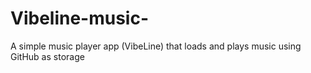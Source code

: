 # Vibeline-music-
A simple music player app (VibeLine) that loads and plays music using GitHub as storage
